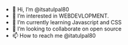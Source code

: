 - 👋 Hi, I’m @itsatulpal80
- 👀 I’m interested in WEBDEVLOPMENT.
- 🌱 I’m currently learning Javascript and CSS
- 💞️ I’m looking to collaborate on open source
- 📫 How to reach me @itatulpal80 

<!---
itsatulpal80/itsatulpal80 is a ✨ special ✨ repository because its `README.md` (this file) appears on your GitHub profile.
You can click the Preview link to take a look at your changes.
--->
